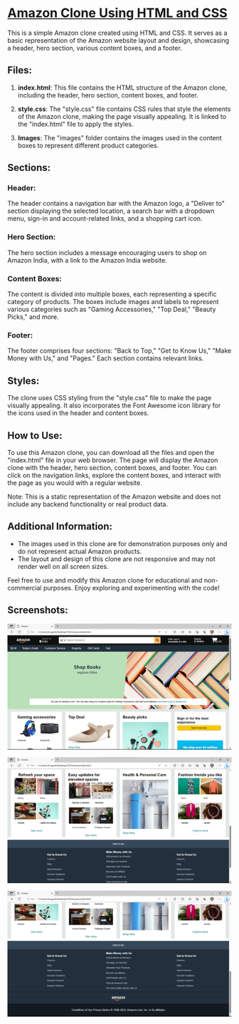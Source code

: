 # [Amazon Clone Using HTML and CSS](https://anugrahprathap.github.io/AmazonClone/)

This is a simple Amazon clone created using HTML and CSS. It serves as a basic representation of the Amazon website layout and design, showcasing a header, hero section, various content boxes, and a footer.

## Files:

1. **index.html**: This file contains the HTML structure of the Amazon clone, including the header, hero section, content boxes, and footer.

2. **style.css**: The "style.css" file contains CSS rules that style the elements of the Amazon clone, making the page visually appealing. It is linked to the "index.html" file to apply the styles.

3. **Images**: The "images" folder contains the images used in the content boxes to represent different product categories.

## Sections:

### Header:
The header contains a navigation bar with the Amazon logo, a "Deliver to" section displaying the selected location, a search bar with a dropdown menu, sign-in and account-related links, and a shopping cart icon.

### Hero Section:
The hero section includes a message encouraging users to shop on Amazon India, with a link to the Amazon India website.

### Content Boxes:
The content is divided into multiple boxes, each representing a specific category of products. The boxes include images and labels to represent various categories such as "Gaming Accessories," "Top Deal," "Beauty Picks," and more.

### Footer:
The footer comprises four sections: "Back to Top," "Get to Know Us," "Make Money with Us," and "Pages." Each section contains relevant links.

## Styles:
The clone uses CSS styling from the "style.css" file to make the page visually appealing. It also incorporates the Font Awesome icon library for the icons used in the header and content boxes.

## How to Use:
To use this Amazon clone, you can download all the files and open the "index.html" file in your web browser. The page will display the Amazon clone with the header, hero section, content boxes, and footer. You can click on the navigation links, explore the content boxes, and interact with the page as you would with a regular website.

Note: This is a static representation of the Amazon website and does not include any backend functionality or real product data.

## Additional Information:
- The images used in this clone are for demonstration purposes only and do not represent actual Amazon products.
- The layout and design of this clone are not responsive and may not render well on all screen sizes.

Feel free to use and modify this Amazon clone for educational and non-commercial purposes. Enjoy exploring and experimenting with the code!

## Screenshots:

![Alt text](Screenshots/amazon.png "")

![Alt text](Screenshots/amazon-1.png "")

![Alt text](Screenshots/amazon-2.png "")
